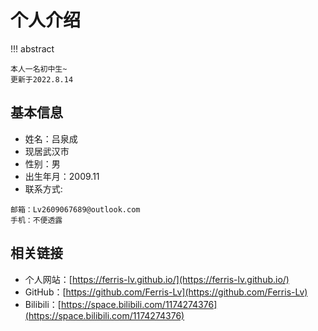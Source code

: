# 个人介绍
!!! abstract

    本人一名初中生~  
    更新于2022.8.14


## 基本信息
- 姓名：吕泉成
- 现居武汉市
- 性别：男
- 出生年月：2009.11
- 联系方式:
```
邮箱：Lv2609067689@outlook.com
手机：不便透露
```
## 相关链接
  - 个人网站：[https://ferris-lv.github.io/](https://ferris-lv.github.io/)
  - GitHub：[https://github.com/Ferris-Lv](https://github.com/Ferris-Lv)
  - Bilibili：[https://space.bilibili.com/1174274376](https://space.bilibili.com/1174274376)